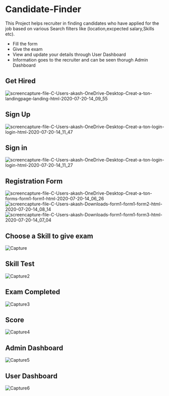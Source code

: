 # Candidate-Finder
This Project helps recruiter in finding candidates who have applied for the job based on various Search filters like (location,excpected salary,Skills etc).
* Fill the form
* Give the exam
* View and update your details through User Dashboard
* Information goes to the recruiter and can be seen thorugh Admin Dashboard


## Get Hired
![screencapture-file-C-Users-akash-OneDrive-Desktop-Creat-a-ton-landingpage-landing-html-2020-07-20-14_09_55](https://user-images.githubusercontent.com/58200628/87960718-57035300-cad2-11ea-92ee-a12d817a952b.png)
## Sign Up
![screencapture-file-C-Users-akash-OneDrive-Desktop-Creat-a-ton-login-login-html-2020-07-20-14_11_47](https://user-images.githubusercontent.com/58200628/87960758-62ef1500-cad2-11ea-9ab2-5664bbed316d.png)
## Sign in
![screencapture-file-C-Users-akash-OneDrive-Desktop-Creat-a-ton-login-login-html-2020-07-20-14_11_27](https://user-images.githubusercontent.com/58200628/87960747-5ff42480-cad2-11ea-9231-a73557adc51a.png)
## Registration Form
![screencapture-file-C-Users-akash-OneDrive-Desktop-Creat-a-ton-forms-form1-form1-html-2020-07-20-14_06_26](https://user-images.githubusercontent.com/58200628/87960690-4b179100-cad2-11ea-88b2-dc6ec3ff7079.png)
![screencapture-file-C-Users-akash-Downloads-form1-form1-form2-html-2020-07-20-14_08_14](https://user-images.githubusercontent.com/58200628/87960768-65ea0580-cad2-11ea-8768-8f7e185a6542.png)
![screencapture-file-C-Users-akash-Downloads-form1-form1-form3-html-2020-07-20-14_07_04](https://user-images.githubusercontent.com/58200628/87960650-3d620b80-cad2-11ea-88fc-2ed4ca9021cf.png)
## Choose a Skill to give exam
![Capture](https://user-images.githubusercontent.com/58200628/87963179-eeb67080-cad5-11ea-971a-2ab88a441487.png)
## Skill Test
![Capture2](https://user-images.githubusercontent.com/58200628/87963133-e2caae80-cad5-11ea-85dd-416aff166f8f.png)
## Exam Completed
![Capture3](https://user-images.githubusercontent.com/58200628/87963139-e52d0880-cad5-11ea-824e-52eae48410ba.png)
## Score
![Capture4](https://user-images.githubusercontent.com/58200628/87963144-e65e3580-cad5-11ea-91b6-ee3748091c43.png)
## Admin Dashboard
![Capture5](https://user-images.githubusercontent.com/58200628/87963150-e6f6cc00-cad5-11ea-88f4-33b48bae1593.png)
## User Dashboard
![Capture6](https://user-images.githubusercontent.com/58200628/87963161-e9f1bc80-cad5-11ea-90f2-d7eb9541fca8.png)


